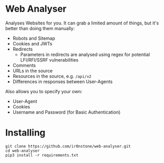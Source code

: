 # Web Analyser
Analyses Websites for you. It can grab a limited amount of things, but it's better than doing them manually:

* Robots and Sitemap
* Cookies and JWTs
* Redirects
    * Parameters in redirects are analysed using regex for potential LFI/RFI/SSRF vulnerabilities
* Comments
* URLs in the source
* Resources in the source, e.g. `/api/v2`
* Differences in responses between User-Agents

Also allows you to specify your own:
* User-Agent
* Cookies
* Username and Password (for Basic Authentication)

# Installing
```
git clone https://github.com/ir0nstone/web-analyser.git
cd web-analyser
pip3 install -r requirements.txt
```
